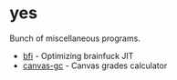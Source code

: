 # yes

Bunch of miscellaneous programs.

- [bfi](bfi/README.md) - Optimizing brainfuck JIT
- [canvas-gc](canvas-gc/README.md) - Canvas grades calculator
